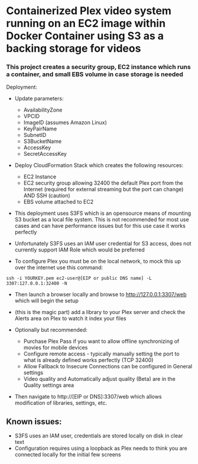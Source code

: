 # Containerized Plex video system running on an EC2 image within Docker Container using S3 as a backing storage for videos

### This project creates a security group, EC2 instance which runs a container, and small EBS volume in case storage is needed


Deployment:
- Update parameters:
    * AvailabilityZone
    * VPCID
    * ImageID (assumes Amazon Linux)
    * KeyPairName
    * SubnetID
    * S3BucketName
    * AccessKey
    * SecretAccessKey
    

- Deploy CloudFormation Stack which creates the following resources:

    * EC2 Instance
    * EC2 security group allowing 32400 the default Plex port from the Internet (required for external streaming but the port can change) AND SSH (caution)
    * EBS volume attached to EC2


- This deployment uses S3FS which is an opensource means of mounting S3 bucket as a local file system.  This is not recommended for most use cases and can have performance issues but for this use case it works perfectly

- Unfortunately S3FS uses an IAM user credential for S3 access, does not currently support IAM Role which would be preferred

- To configure Plex you must be on the local network, to mock this up over the internet use this command:
```
ssh -i YOURKEY.pem ec2-user@[EIP or public DNS name] -L 3307:127.0.0.1:32400 -N
```

- Then launch a browser locally and browse to http://127.0.0.1:3307/web which will begin the setup

- (this is the magic part) add a library to your Plex server and check the Alerts area on Plex to watch it index your files

- Optionally but recommended:
    * Purchase Plex Pass if you want to allow offline synchronizing of movies for mobile devices
    * Configure remote access - typically manually setting the port to what is already defined works perfectly (TCP 32400)
    * Allow Fallback to Insecure Connections can be configured in General settings
    * Video quality and  Automatically adjust quality (Beta) are in the Quality settings area

- Then navigate to http://[EIP or DNS]:3307/web which allows modification of libraries, settings, etc.

## Known issues:

- S3FS uses an IAM user, credentials are stored locally on disk in clear text
- Configuration requires using a loopback as Plex needs to think you are connected locally for the initial few screens

